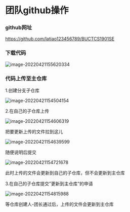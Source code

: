 # 团队github操作

### github网址

https://github.com/latiao123456789/BUCTCS1901SE

### 下载代码

![image-20220421155620334](C:\Users\86152\AppData\Roaming\Typora\typora-user-images\image-20220421155620334.png)

### 代码上传至主仓库

1.创建分支子仓库

![image-20220421154504154](C:\Users\86152\AppData\Roaming\Typora\typora-user-images\image-20220421154504154.png)

2.在自己的子仓库上传

![image-20220421154606319](C:\Users\86152\AppData\Roaming\Typora\typora-user-images\image-20220421154606319.png)

把要更新上传的文件拉到这儿

![image-20220421154639599](C:\Users\86152\AppData\Roaming\Typora\typora-user-images\image-20220421154639599.png)

随便说明后提交

![image-20220421154721678](C:\Users\86152\AppData\Roaming\Typora\typora-user-images\image-20220421154721678.png)

此时上传的文件会更新到自己的子仓库，但不会更新到主仓库

3.在自己的子仓库提交”更新到主仓库“的申请

![image-20220421154815988](C:\Users\86152\AppData\Roaming\Typora\typora-user-images\image-20220421154815988.png)

等仓库创建人-团长通过后，上传的文件会更新到主仓库